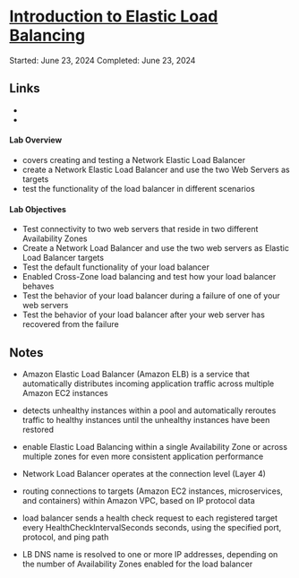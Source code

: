 # [Introduction to Elastic Load Balancing](https://explore.skillbuilder.aws/learn/course/882/introduction-to-elastic-load-balancing;lp=1046)

Started: June 23, 2024
Completed: June 23, 2024

## Links
- []()
- []()

#### Lab Overview
- covers creating and testing a Network Elastic Load Balancer
- create a Network Elastic Load Balancer and use the two Web Servers as targets
- test the functionality of the load balancer in different scenarios

#### Lab Objectives
- Test connectivity to two web servers that reside in two different Availability Zones
- Create a Network Load Balancer and use the two web servers as Elastic Load Balancer targets
- Test the default functionality of your load balancer
- Enabled Cross-Zone load balancing and test how your load balancer behaves
- Test the behavior of your load balancer during a failure of one of your web servers
- Test the behavior of your load balancer after your web server has recovered from the failure

## Notes 
- Amazon Elastic Load Balancer (Amazon ELB) is a service that automatically distributes incoming application traffic across multiple Amazon EC2 instances
- detects unhealthy instances within a pool and automatically reroutes traffic to healthy instances until the unhealthy instances have been restored
- enable Elastic Load Balancing within a single Availability Zone or across multiple zones for even more consistent application performance

- Network Load Balancer operates at the connection level (Layer 4)
- routing connections to targets (Amazon EC2 instances, microservices, and containers) within Amazon VPC, based on IP protocol data
- load balancer sends a health check request to each registered target every HealthCheckIntervalSeconds seconds, using the specified port, protocol, and ping path
- LB DNS name is resolved to one or more IP addresses, depending on the number of Availability Zones enabled for the load balancer